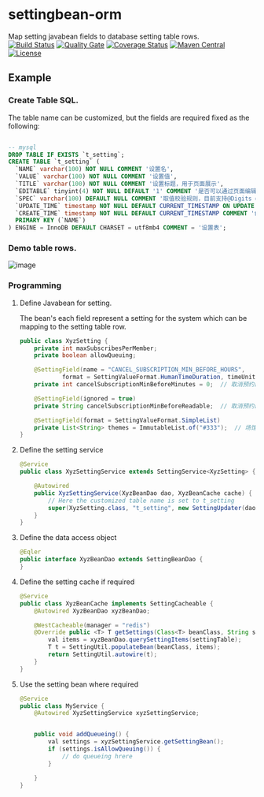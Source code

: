 # settingbean-orm
Map setting javabean fields  to database setting table rows.
<br/>
[![Build Status](https://travis-ci.org/bingoohuang/settingbean-orm.svg?branch=master)](https://travis-ci.org/bingoohuang/settingbean-orm)
[![Quality Gate](https://sonarqube.com/api/badges/gate?key=com.github.bingoohuang%3Asettingbean-orm)](https://sonarqube.com/dashboard/index/com.github.bingoohuang%3Asettingbean-orm)
[![Coverage Status](https://coveralls.io/repos/github/bingoohuang/settingbean-orm/badge.svg?branch=master)](https://coveralls.io/github/bingoohuang/settingbean-orm?branch=master)
[![Maven Central](https://maven-badges.herokuapp.com/maven-central/com.github.bingoohuang/settingbean-orm/badge.svg?style=flat-square)](https://maven-badges.herokuapp.com/maven-central/com.github.bingoohuang/settingbean-orm/)
[![License](http://img.shields.io/:license-apache-brightgreen.svg)](http://www.apache.org/licenses/LICENSE-2.0.html)


## Example

### Create Table SQL.
The table name can be customized, but the fields are required fixed as the following:

```sql

-- mysql
DROP TABLE IF EXISTS `t_setting`;
CREATE TABLE `t_setting` (
  `NAME` varchar(100) NOT NULL COMMENT '设置名',
  `VALUE` varchar(100) NOT NULL COMMENT '设置值',
  `TITLE` varchar(100) NOT NULL COMMENT '设置标题，用于页面展示',
  `EDITABLE` tinyint(4) NOT NULL DEFAULT '1' COMMENT '是否可以通过页面编辑',
  `SPEC` varchar(100) DEFAULT NULL COMMENT '取值校验规则，目前支持@Digits @Min(1) @Max(100) @Regex等',
  `UPDATE_TIME` timestamp NOT NULL DEFAULT CURRENT_TIMESTAMP ON UPDATE CURRENT_TIMESTAMP COMMENT '更新时间',
  `CREATE_TIME` timestamp NOT NULL DEFAULT CURRENT_TIMESTAMP COMMENT '创建时间',
  PRIMARY KEY (`NAME`)
) ENGINE = InnoDB DEFAULT CHARSET = utf8mb4 COMMENT = '设置表';


```

### Demo table rows.

![image](https://user-images.githubusercontent.com/1940588/43242817-c4d9a4b2-90d5-11e8-86be-d5bfdea74c61.png)


### Programming
1. Define Javabean for setting.
    
    The bean's each field represent a setting for the system which can be mapping to 
    the setting table row.
    ```java
    public class XyzSetting {
        private int maxSubscribesPerMember;
        private boolean allowQueuing;

        @SettingField(name = "CANCEL_SUBSCRIPTION_MIN_BEFORE_HOURS",
                format = SettingValueFormat.HumanTimeDuration, timeUnit = TimeUnit.MINUTES)
        private int cancelSubscriptionMinBeforeMinutes = 0;  // 取消预约最少提前的小时数

        @SettingField(ignored = true)
        private String cancelSubscriptionMinBeforeReadable;  // 取消预约最少提前的小时数

        @SettingField(format = SettingValueFormat.SimpleList)
        private List<String> themes = ImmutableList.of("#333");  // 场馆可选主题色列表
    }
    ```

1. Define the setting service
    ```java
    @Service
    public class XyzSettingService extends SettingService<XyzSetting> {

        @Autowired
        public XyzSettingService(XyzBeanDao dao, XyzBeanCache cache) {
            // Here the customized table name is set to t_setting
            super(XyzSetting.class, "t_setting", new SettingUpdater(dao, cache));
        }
    }
    ```
1. Define the data access object
    ```java
    @Eqler
    public interface XyzBeanDao extends SettingBeanDao {
    }
    ```
1. Define the setting cache if required
    ```java
    @Service
    public class XyzBeanCache implements SettingCacheable {
        @Autowired XyzBeanDao xyzBeanDao;

        @WestCacheable(manager = "redis")
        @Override public <T> T getSettings(Class<T> beanClass, String settingTable) {
            val items = xyzBeanDao.querySettingItems(settingTable);
            T t = SettingUtil.populateBean(beanClass, items);
            return SettingUtil.autowire(t);
        }
    }
    ```
1. Use the setting bean where required
    ```java
    @Service
    public class MyService {
        @Autowired XyzSettingService xyzSettingService;


        public void addQueueing() {
            val settings = xyzSettingService.getSettingBean();
            if (settings.isAllowQueuing()) {
                // do queueing hrere
            }

        }
    }
    ```
